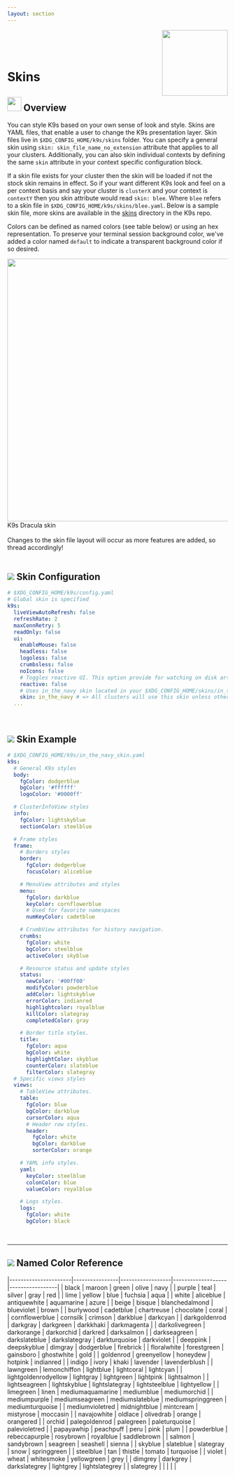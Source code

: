 ```yaml
---
layout: section
---
```


[<img src="/assets/sections/cow.png" align="right" width="150" height="auto"/>](/topics)

<br/>
<br/>
<br/>

# Skins

## <img src="/assets/sections/overview.png" width="auto" height="32"/> Overview

You can style K9s based on your own sense of look and style. Skins are YAML files, that enable a user to change the K9s presentation layer.
Skin files live in `$XDG_CONFIG_HOME/k9s/skins` folder. You can specify a general skin using `skin: skin_file_name_no_extension` attribute that applies to all your clusters.
Additionally, you can also skin individual contexts by defining the same `skin` attribute in your context specific configuration block.

If a skin file exists for your cluster then the skin will be loaded if not the stock skin remains in effect.
So if your want different K9s look and feel on a per context basis and say your cluster is `clusterX` and your context is `contextY` then you skin attribute would read `skin: blee`.
Where `blee` refers to a skin file in `$XDG_CONFIG_HOME/k9s/skins/blee.yaml`.
Below is a sample skin file, more skins are available in the [skins](https://github.com/derailed/k9s/tree/master/skins) directory in the K9s repo.

Colors can be defined as named colors (see table below) or using an hex representation.
To preserve your terminal session background color, we've added a color named `default` to indicate a transparent background color if so desired.

<div class="center">
  <img src="/assets/skins/dracula.png" align="center" width="600" height="auto">
  <br/>
  K9s Dracula skin
</div>

<br/>
<div class="note">
  <i class="fas fa-skull"></i> Changes to the skin file layout will occur as more features are added, so thread accordingly!
</div>

<br/>

## <img src="/assets/sections/examples.png" class="section"/> Skin Configuration

```yaml
# $XDG_CONFIG_HOME/k9s/config.yaml
# Global skin is specified
k9s:
  liveViewAutoRefresh: false
  refreshRate: 2
  maxConnRetry: 5
  readOnly: false
  ui:
    enableMouse: false
    headless: false
    logoless: false
    crumbsless: false
    noIcons: false
    # Toggles reactive UI. This option provide for watching on disk artifacts changes and update the UI live  Defaults to false.
    reactive: false
    # Uses in_the_navy skin located in your $XDG_CONFIG_HOME/skins/in_the_navy.yaml
    skin: in_the_navy # => All clusters will use this skin unless otherwise specified in the context configuration file
  ...
```

<br/>

## <img src="/assets/sections/examples.png" class="section"/> Skin Example

```yaml
# $XDG_CONFIG_HOME/k9s/in_the_navy_skin.yaml
k9s:
  # General K9s styles
  body:
    fgColor: dodgerblue
    bgColor: '#ffffff'
    logoColor: '#0000ff'

  # ClusterInfoView styles
  info:
    fgColor: lightskyblue
    sectionColor: steelblue

  # Frame styles
  frame:
    # Borders styles
    border:
      fgColor: dodgerblue
      focusColor: aliceblue

    # MenuView attributes and styles
    menu:
      fgColor: darkblue
      keyColor: cornflowerblue
      # Used for favorite namespaces
      numKeyColor: cadetblue

    # CrumbView attributes for history navigation.
    crumbs:
      fgColor: white
      bgColor: steelblue
      activeColor: skyblue

    # Resource status and update styles
    status:
      newColor: '#00ff00'
      modifyColor: powderblue
      addColor: lightskyblue
      errorColor: indianred
      highlightcolor: royalblue
      killColor: slategray
      completedColor: gray

    # Border title styles.
    title:
      fgColor: aqua
      bgColor: white
      highlightColor: skyblue
      counterColor: slateblue
      filterColor: slategray
  # Specific views styles
  views:
    # TableView attributes.
    table:
      fgColor: blue
      bgColor: darkblue
      cursorColor: aqua
      # Header row styles.
      header:
        fgColor: white
        bgColor: darkblue
        sorterColor: orange

    # YAML info styles.
    yaml:
      keyColor: steelblue
      colonColor: blue
      valueColor: royalblue

    # Logs styles.
    logs:
      fgColor: white
      bgColor: black
```

<br/>

---
## <img src="/assets/sections/references.png" class="section"/> Named Color Reference

|----------------------|----------------|------------------|-------------------|-----------------|
| black                | maroon         | green            | olive             | navy            |
| purple               | teal           | silver           | gray              | red             |
| lime                 | yellow         | blue             | fuchsia           | aqua            |
| white                | aliceblue      | antiquewhite     | aquamarine        | azure           |
| beige                | bisque         | blanchedalmond   | blueviolet        | brown           |
| burlywood            | cadetblue      | chartreuse       | chocolate         | coral           |
| cornflowerblue       | cornsilk       | crimson          | darkblue          | darkcyan        |
| darkgoldenrod        | darkgray       | darkgreen        | darkkhaki         | darkmagenta     |
| darkolivegreen       | darkorange     | darkorchid       | darkred           | darksalmon      |
| darkseagreen         | darkslateblue  | darkslategray    | darkturquoise     | darkviolet      |
| deeppink             | deepskyblue    | dimgray          | dodgerblue        | firebrick       |
| floralwhite          | forestgreen    | gainsboro        | ghostwhite        | gold            |
| goldenrod            | greenyellow    | honeydew         | hotpink           | indianred       |
| indigo               | ivory          | khaki            | lavender          | lavenderblush   |
| lawngreen            | lemonchiffon   | lightblue        | lightcoral        | lightcyan       |
| lightgoldenrodyellow | lightgray      | lightgreen       | lightpink         | lightsalmon     |
| lightseagreen        | lightskyblue   | lightslategray   | lightsteelblue    | lightyellow     |
| limegreen            | linen          | mediumaquamarine | mediumblue        | mediumorchid    |
| mediumpurple         | mediumseagreen | mediumslateblue  | mediumspringgreen | mediumturquoise |
| mediumvioletred      | midnightblue   | mintcream        | mistyrose         | moccasin        |
| navajowhite          | oldlace        | olivedrab        | orange            | orangered       |
| orchid               | palegoldenrod  | palegreen        | paleturquoise     | palevioletred   |
| papayawhip           | peachpuff      | peru             | pink              | plum            |
| powderblue           | rebeccapurple  | rosybrown        | royalblue         | saddlebrown     |
| salmon               | sandybrown     | seagreen         | seashell          | sienna          |
| skyblue              | slateblue      | slategray        | snow              | springgreen     |
| steelblue            | tan            | thistle          | tomato            | turquoise       |
| violet               | wheat          | whitesmoke       | yellowgreen       | grey            |
| dimgrey              | darkgrey       | darkslategrey    | lightgrey         | lightslategrey  |
| slategrey            |                |                  |                   |                 |